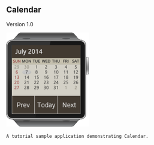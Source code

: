 ## Calendar

Version 1.0

![screenshot.png](screenshot.png)

    A tutorial sample application demonstrating Calendar.
